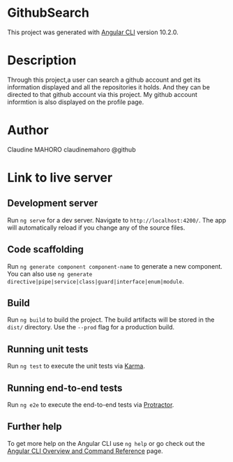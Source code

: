 # GithubSearch

This project was generated with [Angular CLI](https://github.com/angular/angular-cli) version 10.2.0.

# Description
Through this project,a user can search a github account and get its information displayed and all the repositories it holds. And they can be directed to that github account via this project. My github account informtion is also displayed on the profile page.
# Author
Claudine MAHORO
claudinemahoro @github
# Link to live server

## Development server

Run `ng serve` for a dev server. Navigate to `http://localhost:4200/`. The app will automatically reload if you change any of the source files.

## Code scaffolding

Run `ng generate component component-name` to generate a new component. You can also use `ng generate directive|pipe|service|class|guard|interface|enum|module`.

## Build

Run `ng build` to build the project. The build artifacts will be stored in the `dist/` directory. Use the `--prod` flag for a production build.

## Running unit tests

Run `ng test` to execute the unit tests via [Karma](https://karma-runner.github.io).

## Running end-to-end tests

Run `ng e2e` to execute the end-to-end tests via [Protractor](http://www.protractortest.org/).

## Further help

To get more help on the Angular CLI use `ng help` or go check out the [Angular CLI Overview and Command Reference](https://angular.io/cli) page.
